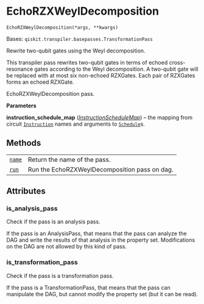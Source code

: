# EchoRZXWeylDecomposition

<span id="undefined" />

`EchoRZXWeylDecomposition(*args, **kwargs)`

Bases: `qiskit.transpiler.basepasses.TransformationPass`

Rewrite two-qubit gates using the Weyl decomposition.

This transpiler pass rewrites two-qubit gates in terms of echoed cross-resonance gates according to the Weyl decomposition. A two-qubit gate will be replaced with at most six non-echoed RZXGates. Each pair of RZXGates forms an echoed RZXGate.

EchoRZXWeylDecomposition pass.

**Parameters**

**instruction\_schedule\_map** ([*InstructionScheduleMap*](qiskit.pulse.InstructionScheduleMap#qiskit.pulse.InstructionScheduleMap "qiskit.pulse.InstructionScheduleMap")) – the mapping from circuit [`Instruction`](qiskit.circuit.Instruction#qiskit.circuit.Instruction "qiskit.circuit.Instruction") names and arguments to [`Schedule`](qiskit.pulse.Schedule#qiskit.pulse.Schedule "qiskit.pulse.Schedule")s.

## Methods

|                                                                                                                                                                                  |                                               |
| -------------------------------------------------------------------------------------------------------------------------------------------------------------------------------- | --------------------------------------------- |
| [`name`](qiskit.transpiler.passes.EchoRZXWeylDecomposition.name#qiskit.transpiler.passes.EchoRZXWeylDecomposition.name "qiskit.transpiler.passes.EchoRZXWeylDecomposition.name") | Return the name of the pass.                  |
| [`run`](qiskit.transpiler.passes.EchoRZXWeylDecomposition.run#qiskit.transpiler.passes.EchoRZXWeylDecomposition.run "qiskit.transpiler.passes.EchoRZXWeylDecomposition.run")     | Run the EchoRZXWeylDecomposition pass on dag. |

## Attributes

<span id="undefined" />

### is\_analysis\_pass

Check if the pass is an analysis pass.

If the pass is an AnalysisPass, that means that the pass can analyze the DAG and write the results of that analysis in the property set. Modifications on the DAG are not allowed by this kind of pass.

<span id="undefined" />

### is\_transformation\_pass

Check if the pass is a transformation pass.

If the pass is a TransformationPass, that means that the pass can manipulate the DAG, but cannot modify the property set (but it can be read).
